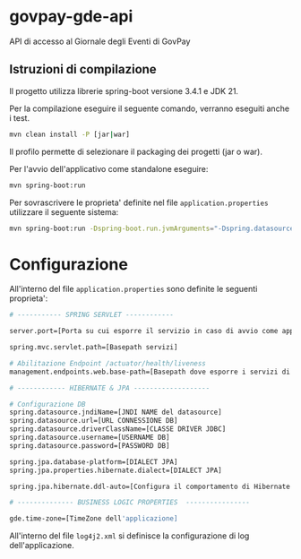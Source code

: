 # govpay-gde-api
API di accesso al Giornale degli Eventi di GovPay

## Istruzioni di compilazione

Il progetto utilizza librerie spring-boot versione 3.4.1 e JDK 21.

Per la compilazione eseguire il seguente comando, verranno eseguiti anche i test.


``` bash
mvn clean install -P [jar|war]
```

Il profilo permette di selezionare il packaging dei progetti (jar o war).

Per l'avvio dell'applicativo come standalone eseguire:

``` bash
mvn spring-boot:run
```

Per sovrascrivere le proprieta' definite nel file `application.properties` utilizzare il seguente sistema:

``` bash
mvn spring-boot:run -Dspring-boot.run.jvmArguments="-Dspring.datasource.url=[NUOVO_VALORE] ..."

```

# Configurazione

All'interno del file `application.properties` sono definite le seguenti proprieta':


``` bash
# ----------- SPRING SERVLET ------------

server.port=[Porta su cui esporre il servizio in caso di avvio come applicazione standalone]

spring.mvc.servlet.path=[Basepath servizi]

# Abilitazione Endpoint /actuator/health/liveness
management.endpoints.web.base-path=[Basepath dove esporre i servizi di stato applicazione]

# ------------ HIBERNATE & JPA -------------------

# Configurazione DB
spring.datasource.jndiName=[JNDI NAME del datasource]
spring.datasource.url=[URL CONNESSIONE DB]
spring.datasource.driverClassName=[CLASSE DRIVER JDBC]
spring.datasource.username=[USERNAME DB]
spring.datasource.password=[PASSWORD DB]

spring.jpa.database-platform=[DIALECT JPA]
spring.jpa.properties.hibernate.dialect=[DIALECT JPA]

spring.jpa.hibernate.ddl-auto=[Configura il comportamento di Hibernate nella generazione dello schema del database.]

# -------------- BUSINESS LOGIC PROPERTIES  ----------------

gde.time-zone=[TimeZone dell'applicazione]

```

All'interno del file `log4j2.xml` si definisce la configurazione di log dell'applicazione.
